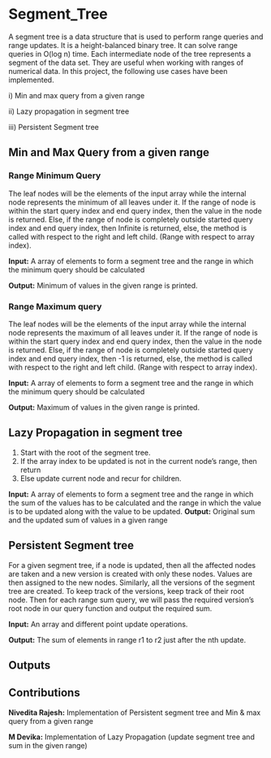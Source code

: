 # Segment_Tree

A segment tree is a data structure that is used to perform range queries and range updates. It is a height-balanced binary tree. It can solve range queries in O(log n) time. Each intermediate node of the tree represents a segment of the data set. They are useful when working with ranges of numerical data. In this project, the following use cases have been implemented.

i) Min and max query from a given range

ii) Lazy propagation in segment tree

iii) Persistent Segment tree

## Min and Max Query from a given range

### Range Minimum Query
The leaf nodes will be the elements of the input array while the internal node represents the minimum of all leaves under it. If the range of node is within the start query index and end query index, then the value in the node is returned. Else, if the range of node is completely outside started query index and end query index, then Infinite is returned, else, the method is called with respect to the right and left child. (Range with respect to array index).

**Input:** A array of elements to form a segment tree and the range in which the minimum query should be calculated

**Output:** Minimum of values in the given range is printed.

### Range Maximum query
The leaf nodes will be the elements of the input array while the internal node represents the maximum of all leaves under it. If the range of node is within the start query index and end query index, then the value in the node is returned. Else, if the range of node is completely outside started query index and end query index, then -1 is returned,  else, the method is called with respect to the right and left child. (Range with respect to array index).

**Input:** A array of elements to form a segment tree and the range in which the minimum query should be calculated

**Output:** Maximum of values in the given range is printed.

## Lazy Propagation in segment tree

1) Start with the root of the segment tree. 
2) If the array index to be updated is not in the current node’s range, then return 
3) Else update current node and recur for children.

**Input:** A array of elements to form a segment tree and the range in which the sum of the values has to be calculated and the range in which the value is to be updated along with the value to be updated.
**Output:** Original sum and the updated sum of values in a given range

## Persistent Segment tree

For a given segment tree, if a node is updated, then all the affected nodes are taken and a new version is created with only these nodes. Values are then assigned to the new nodes. Similarly, all the versions of the segment tree are created. To keep track of the versions, keep track of their root node. Then for each range sum query, we will pass the required version’s root node in our query function and output the required sum.

**Input:** An array and different point update operations.

**Output:** The sum of elements in range r1 to r2 just after the nth update.

## Outputs


## Contributions

**Nivedita Rajesh:** Implementation of Persistent segment tree and Min & max query from a given range

**M Devika:** Implementation of Lazy Propagation (update segment tree and sum in the given range)

